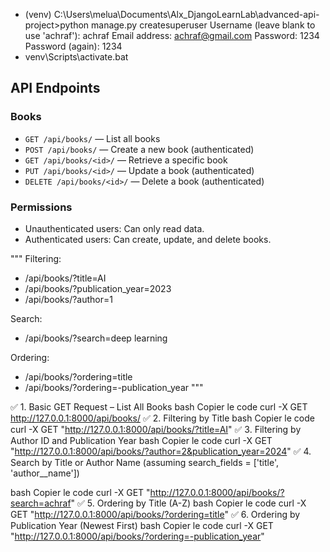 - (venv) C:\Users\melua\Documents\Alx_DjangoLearnLab\advanced-api-project>python manage.py createsuperuser
Username (leave blank to use 'achraf'): achraf
Email address: achraf@gmail.com
Password: 1234
Password (again): 1234
- venv\Scripts\activate.bat

## API Endpoints

### Books
- `GET /api/books/` — List all books
- `POST /api/books/` — Create a new book (authenticated)
- `GET /api/books/<id>/` — Retrieve a specific book
- `PUT /api/books/<id>/` — Update a book (authenticated)
- `DELETE /api/books/<id>/` — Delete a book (authenticated)

### Permissions
- Unauthenticated users: Can only read data.
- Authenticated users: Can create, update, and delete books.


"""
Filtering:
- /api/books/?title=AI
- /api/books/?publication_year=2023
- /api/books/?author=1

Search:
- /api/books/?search=deep learning

Ordering:
- /api/books/?ordering=title
- /api/books/?ordering=-publication_year
"""

✅ 1. Basic GET Request – List All Books
bash
Copier le code
curl -X GET http://127.0.0.1:8000/api/books/
✅ 2. Filtering by Title
bash
Copier le code
curl -X GET "http://127.0.0.1:8000/api/books/?title=AI"
✅ 3. Filtering by Author ID and Publication Year
bash
Copier le code
curl -X GET "http://127.0.0.1:8000/api/books/?author=2&publication_year=2024"
✅ 4. Search by Title or Author Name
(assuming search_fields = ['title', 'author__name'])

bash
Copier le code
curl -X GET "http://127.0.0.1:8000/api/books/?search=achraf"
✅ 5. Ordering by Title (A-Z)
bash
Copier le code
curl -X GET "http://127.0.0.1:8000/api/books/?ordering=title"
✅ 6. Ordering by Publication Year (Newest First)
bash
Copier le code
curl -X GET "http://127.0.0.1:8000/api/books/?ordering=-publication_year"